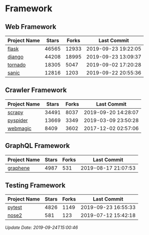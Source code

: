 # Framework

## Web Framework

| Project Name | Stars | Forks | Last Commit |
| ------------ | ----- | ----- | ----------- |
| [flask](https://github.com/pallets/flask) | 46565 | 12933 | 2019-09-23 19:22:05 |
| [django](https://github.com/django/django) | 44208 | 18995 | 2019-09-23 13:09:37 |
| [tornado](https://github.com/tornadoweb/tornado) | 18305 | 5047 | 2019-09-02 17:20:28 |
| [sanic](https://github.com/huge-success/sanic) | 12816 | 1203 | 2019-09-22 20:55:36 |

## Crawler Framework

| Project Name | Stars | Forks | Last Commit |
| ------------ | ----- | ----- | ----------- |
| [scrapy](https://github.com/scrapy/scrapy) | 34491 | 8037 | 2019-09-20 14:28:07 |
| [pyspider](https://github.com/binux/pyspider) | 13669 | 3349 | 2019-03-09 23:50:28 |
| [webmagic](https://github.com/code4craft/webmagic) | 8409 | 3602 | 2017-12-02 02:57:06 |

## GraphQL Framework

| Project Name | Stars | Forks | Last Commit |
| ------------ | ----- | ----- | ----------- |
| [graphene](https://github.com/graphql-python/graphene) | 4987 | 531 | 2019-08-17 21:07:53 |

## Testing Framework

| Project Name | Stars | Forks | Last Commit |
| ------------ | ----- | ----- | ----------- |
| [pytest](https://github.com/pytest-dev/pytest) | 4826 | 1149 | 2019-09-23 16:55:33 |
| [nose2](https://github.com/nose-devs/nose2) | 581 | 123 | 2019-07-12 15:42:18 |

*Update Date: 2019-09-24T15:00:46*